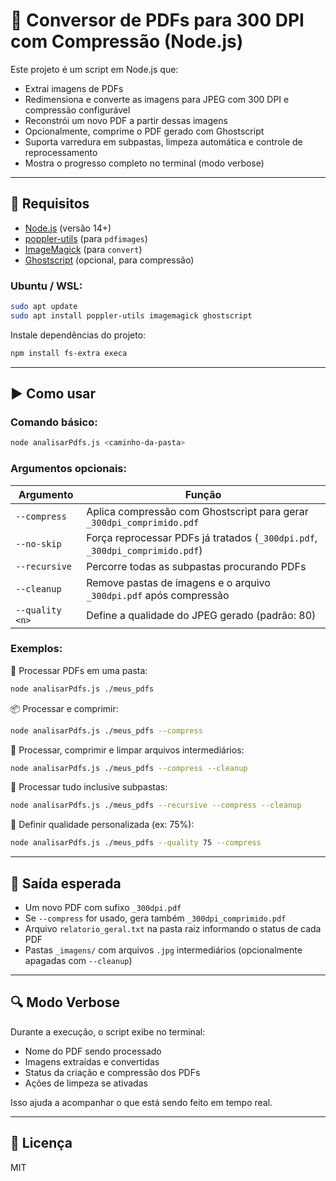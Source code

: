 # 📄 Conversor de PDFs para 300 DPI com Compressão (Node.js)

Este projeto é um script em Node.js que:
- Extrai imagens de PDFs
- Redimensiona e converte as imagens para JPEG com 300 DPI e compressão configurável
- Reconstrói um novo PDF a partir dessas imagens
- Opcionalmente, comprime o PDF gerado com Ghostscript
- Suporta varredura em subpastas, limpeza automática e controle de reprocessamento
- Mostra o progresso completo no terminal (modo verbose)

---

## 🔧 Requisitos

- [Node.js](https://nodejs.org/) (versão 14+)
- [poppler-utils](https://poppler.freedesktop.org/) (para `pdfimages`)
- [ImageMagick](https://imagemagick.org/) (para `convert`)
- [Ghostscript](https://www.ghostscript.com/) (opcional, para compressão)

### Ubuntu / WSL:
```bash
sudo apt update
sudo apt install poppler-utils imagemagick ghostscript
```

Instale dependências do projeto:
```bash
npm install fs-extra execa
```

---

## ▶️ Como usar

### Comando básico:
```bash
node analisarPdfs.js <caminho-da-pasta>
```

### Argumentos opcionais:
| Argumento         | Função                                                                 |
|-------------------|-------------------------------------------------------------------------|
| `--compress`       | Aplica compressão com Ghostscript para gerar `_300dpi_comprimido.pdf`   |
| `--no-skip`        | Força reprocessar PDFs já tratados (`_300dpi.pdf`, `_300dpi_comprimido.pdf`) |
| `--recursive`      | Percorre todas as subpastas procurando PDFs                            |
| `--cleanup`        | Remove pastas de imagens e o arquivo `_300dpi.pdf` após compressão        |
| `--quality <n>`    | Define a qualidade do JPEG gerado (padrão: 80)                          |

### Exemplos:

📄 Processar PDFs em uma pasta:
```bash
node analisarPdfs.js ./meus_pdfs
```

📦 Processar e comprimir:
```bash
node analisarPdfs.js ./meus_pdfs --compress
```

🧹 Processar, comprimir e limpar arquivos intermediários:
```bash
node analisarPdfs.js ./meus_pdfs --compress --cleanup
```

🔁 Processar tudo inclusive subpastas:
```bash
node analisarPdfs.js ./meus_pdfs --recursive --compress --cleanup
```

🔧 Definir qualidade personalizada (ex: 75%):
```bash
node analisarPdfs.js ./meus_pdfs --quality 75 --compress
```

---

## 📂 Saída esperada

- Um novo PDF com sufixo `_300dpi.pdf`
- Se `--compress` for usado, gera também `_300dpi_comprimido.pdf`
- Arquivo `relatorio_geral.txt` na pasta raiz informando o status de cada PDF
- Pastas `_imagens/` com arquivos `.jpg` intermediários (opcionalmente apagadas com `--cleanup`)

---

## 🔍 Modo Verbose
Durante a execução, o script exibe no terminal:
- Nome do PDF sendo processado
- Imagens extraídas e convertidas
- Status da criação e compressão dos PDFs
- Ações de limpeza se ativadas

Isso ajuda a acompanhar o que está sendo feito em tempo real.

---

## 📜 Licença
MIT

